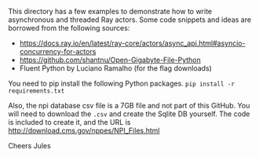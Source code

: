 This directory has a few examples to demonstrate how to write asynchronous and threaded Ray actors. Some code snippets and ideas are borrowed from the following sources:
 * https://docs.ray.io/en/latest/ray-core/actors/async_api.html#asyncio-concurrency-for-actors
 * https://github.com/shantnu/Open-Gigabyte-File-Python
 * Fluent Python by Luciano Ramalho (for the flag downloads)

 You need to pip install the following Python packages.
 `pip install -r requirements.txt`

 Also, the npi database csv file is a 7GB file and not part of this GitHub. You will need to download the `.csv` and create the Sqlite DB yourself. The code is included to create it, and the URL is  http://download.cms.gov/nppes/NPI_Files.html

 Cheers
 Jules